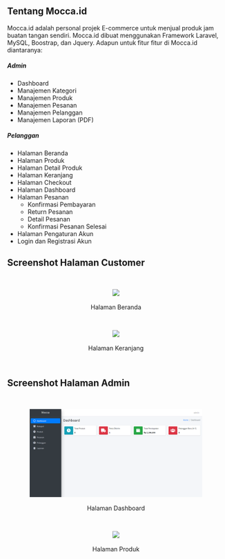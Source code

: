 ## Tentang Mocca.id

Mocca.id adalah personal projek E-commerce untuk  menjual produk jam buatan tangan sendiri. Mocca.id dibuat menggunakan Framework Laravel, MySQL, Boostrap, dan Jquery. Adapun untuk fitur fitur di Mocca.id diantaranya:

##### Admin
- Dashboard
- Manajemen Kategori
- Manajemen Produk
- Manajemen Pesanan
- Manajemen Pelanggan
- Manajemen Laporan (PDF)

##### Pelanggan
- Halaman Beranda
- Halaman Produk
- Halaman Detail Produk
- Halaman Keranjang
- Halaman Checkout
- Halaman Dashboard
- Halaman Pesanan
	- Konfirmasi Pembayaran
	- Return Pesanan
	- Detail Pesanan
	- Konfirmasi Pesanan Selesai
- Halaman Pengaturan Akun
- Login dan Registrasi Akun

## Screenshot Halaman Customer
<br>
<p align="center"><a href="https://raw.githubusercontent.com/dilarangoding/test-repo/main/img/Mocca-id.png" target="_blank"><img src="https://raw.githubusercontent.com/dilarangoding/test-repo/main/img/Mocca-id.png" width="400" ></a></p>

<p align="center">
<span>Halaman Beranda</span>
</p>

<br>

<p align="center"><a href="https://raw.githubusercontent.com/dilarangoding/test-repo/main/img/Keranjang-Belanja.png" target="_blank"><img src="https://raw.githubusercontent.com/dilarangoding/test-repo/main/img/Keranjang-Belanja.png" width="400" ></a></p>

<p align="center">
<span>Halaman Keranjang</span>
</p>

<br>

## Screenshot Halaman Admin
<br>
<p align="center"><a href="https://raw.githubusercontent.com/dilarangoding/mocca-laravel6/main/public/ss/admin/Dashboard-Admin.png" target="_blank"><img src="https://raw.githubusercontent.com/dilarangoding/mocca-laravel6/main/public/ss/admin/Dashboard-Admin.png" width="400" ></a></p>

<p align="center">
<span>Halaman Dashboard</span>
</p>

<br>

<p align="center"><a href="https://raw.githubusercontent.com/dilarangoding/test-repo/main/img/Produk.png" target="_blank"><img src="https://raw.githubusercontent.com/dilarangoding/test-repo/main/img/Produk.png" width="400" ></a></p>

<p align="center">
<span>Halaman Produk</span>
</p>

<br>



